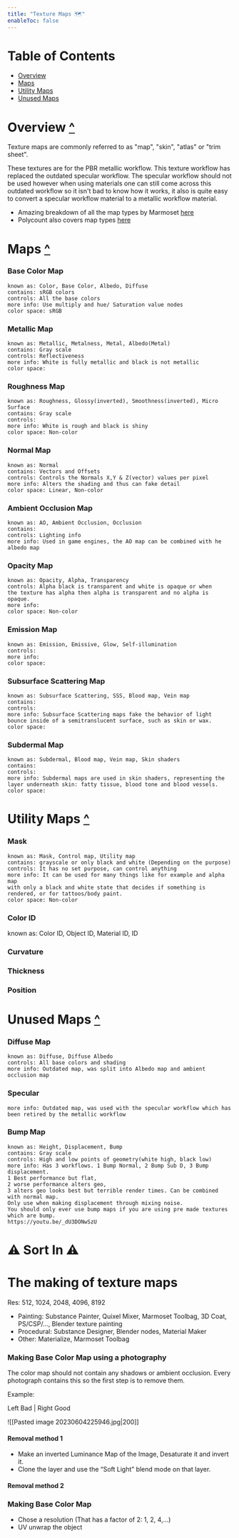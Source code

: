 ```yaml
---
title: "Texture Maps 🗺️"
enableToc: false
---
```


# Table of Contents
- [Overview](#Overview-)
- [Maps](#Maps-)
- [Utility Maps](#Utility-Maps-)
- [Unused Maps](#Unused-Maps-)

# Overview [^](#table-of-contents)
Texture maps are commonly referred to as "map", "skin", "atlas" or "trim sheet".

These textures are for the PBR metallic workflow. This texture workflow has replaced the outdated specular workflow. The specular workflow should not be used however when using materials one can still come across this outdated workflow so it isn't bad to know how it works, it also is quite easy to convert a specular workflow material to a metallic workflow material.

- Amazing breakdown of all the map types by Marmoset [here](https://marmoset.co/posts/toolbag-baking-tutorial/#maptypes)
- Polycount also covers map types [here](http://wiki.polycount.com/wiki/Texture_types)

# Maps [^](#table-of-contents)
### Base Color Map
```
known as: Color, Base Color, Albedo, Diffuse
contains: sRGB colors
controls: All the base colors
more info: Use multiply and hue/ Saturation value nodes
color space: sRGB
```
### Metallic Map
```
known as: Metallic, Metalness, Metal, Albedo(Metal)
contains: Gray scale
controls: Reflectiveness
more info: White is fully metallic and black is not metallic
color space:
```
### Roughness Map
```
known as: Roughness, Glossy(inverted), Smoothness(inverted), Micro Surface  
contains: Gray scale
controls:
more info: White is rough and black is shiny
color space: Non-color
```
### Normal Map
```
known as: Normal
contains: Vectors and Offsets
controls: Controls the Normals X,Y & Z(vector) values per pixel 
more info: Alters the shading and thus can fake detail
color space: Linear, Non-color
```

### Ambient Occlusion Map
```
known as: AO, Ambient Occlusion, Occlusion
contains: 
controls: Lighting info
more info: Used in game engines, the AO map can be combined with he albedo map 
```
### Opacity Map
```
known as: Opacity, Alpha, Transparency
controls: Alpha black is transparent and white is opaque or when
the texture has alpha then alpha is transparent and no alpha is opaque.
more info:
color space: Non-color
```
### Emission Map
```
known as: Emission, Emissive, Glow, Self-illumination
controls:
more info:
color space:
```

### Subsurface Scattering Map
```
known as: Subsurface Scattering, SSS, Blood map, Vein map
contains:
controls:
more info: Subsurface Scattering maps fake the behavior of light bounce inside of a semitranslucent surface, such as skin or wax. 
color space:
```
### Subdermal Map
```
known as: Subdermal, Blood map, Vein map, Skin shaders
contains:
controls:
more info: Subdermal maps are used in skin shaders, representing the layer underneath skin: fatty tissue, blood tone and blood vessels.
color space:
```

# Utility Maps [^](#table-of-contents)
### Mask
```
known as: Mask, Control map, Utility map
contains: grayscale or only black and white (Depending on the purpose)
controls: It has no set purpose, can control anything
more info: It can be used for many things like for example and alpha map 
with only a black and white state that decides if something is rendered, or for tattoos/body paint.
color space: Non-color
```
### Color ID
known as: Color ID, Object ID, Material ID, ID
### Curvature
### Thickness
### Position


# Unused Maps [^](#table-of-contents)

### Diffuse Map
```
known as: Diffuse, Diffuse Albedo
controls: All base colors and shading
more info: Outdated map, was split into Albedo map and ambient occlusion map
```
### Specular
```
more info: Outdated map, was used with the specular workflow which has been retired by the metallic workflow
```
### Bump Map
```
known as: Height, Displacement, Bump
contains: Gray scale
controls: High and low points of geometry(white high, black low)
more info: Has 3 workflows. 1 Bump Normal, 2 Bump Sub D, 3 Bump displacement. 
1 Best performance but flat, 
2 worse performance alters geo, 
3 alters geo looks best but terrible render times. Can be combined with normal map. 
Only use when making displacement through mixing noise. 
You should only ever use bump maps if you are using pre made textures which are bump.
https://youtu.be/_dU3DONwSzU
```

# ⚠ Sort In ⚠
# The making of texture maps
Res: 512, 1024, 2048, 4096, 8192

- Painting: Substance Painter, Quixel Mixer, Marmoset Toolbag, 3D Coat, PS/CSP/..., Blender texture painting
- Procedural: Substance Designer, Blender nodes, Material Maker
- Other: Materialize, Marmoset Toolbag

### Making Base Color Map using a photography
The color map should not contain any shadows or ambient occlusion. Every photograph contains this so the first step is to remove them.

Example:

Left Bad | Right Good

![[Pasted image 20230604225946.jpg|200]]

#### Removal method 1
- Make an inverted Luminance Map of the Image, Desaturate it and invert it.
- Clone the layer and use the “Soft Light” blend mode on that layer.

#### Removal  method 2

### Making Base Color Map
- Chose a resolution (That has a factor of 2: 1, 2, 4,...)
- UV unwrap the object


